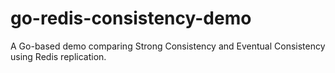 # go-redis-consistency-demo
A Go-based demo comparing Strong Consistency and Eventual Consistency using Redis replication. 
